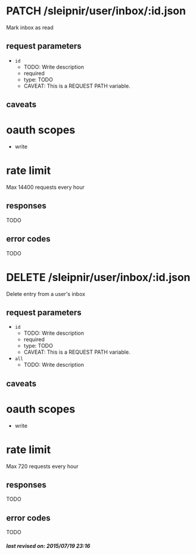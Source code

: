 # PATCH /sleipnir/user/inbox/:id.json

Mark inbox as read

## request parameters

- `id`
  - TODO: Write description
  - required
  - type: TODO
  - CAVEAT: This is a REQUEST PATH variable.

## caveats

# oauth scopes

- write

# rate limit

Max 14400 requests every hour

## responses

TODO

## error codes

TODO

# DELETE /sleipnir/user/inbox/:id.json

Delete entry from a user's inbox

## request parameters

- `id`
  - TODO: Write description
  - required
  - type: TODO
  - CAVEAT: This is a REQUEST PATH variable.
- `all`
  - TODO: Write description

## caveats

# oauth scopes

- write

# rate limit

Max 720 requests every hour

## responses

TODO

## error codes

TODO

##### last revised on: 2015/07/19 23:16

